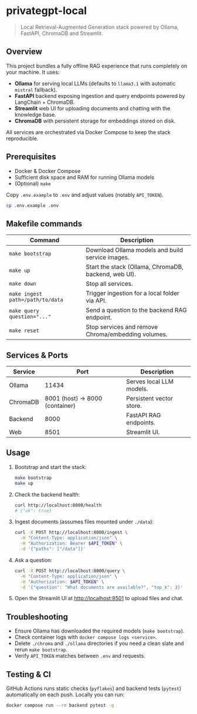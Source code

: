 # privategpt-local

> Local Retrieval-Augmented Generation stack powered by Ollama, FastAPI, ChromaDB and Streamlit.

## Overview

This project bundles a fully offline RAG experience that runs completely on your machine. It uses:

- **Ollama** for serving local LLMs (defaults to `llama3.1` with automatic `mistral` fallback).
- **FastAPI** backend exposing ingestion and query endpoints powered by LangChain + ChromaDB.
- **Streamlit** web UI for uploading documents and chatting with the knowledge base.
- **ChromaDB** with persistent storage for embeddings stored on disk.

All services are orchestrated via Docker Compose to keep the stack reproducible.

## Prerequisites

- Docker & Docker Compose
- Sufficient disk space and RAM for running Ollama models
- (Optional) `make`

Copy `.env.example` to `.env` and adjust values (notably `API_TOKEN`).

```bash
cp .env.example .env
```

## Makefile commands

| Command | Description |
| --- | --- |
| `make bootstrap` | Download Ollama models and build service images. |
| `make up` | Start the stack (Ollama, ChromaDB, backend, web UI). |
| `make down` | Stop all services. |
| `make ingest path=/path/to/data` | Trigger ingestion for a local folder via API. |
| `make query question="..."` | Send a question to the backend RAG endpoint. |
| `make reset` | Stop services and remove Chroma/embedding volumes. |

## Services & Ports

| Service | Port | Description |
| --- | --- | --- |
| Ollama | 11434 | Serves local LLM models. |
| ChromaDB | 8001 (host) → 8000 (container) | Persistent vector store. |
| Backend | 8000 | FastAPI RAG endpoints. |
| Web | 8501 | Streamlit UI. |

## Usage

1. Bootstrap and start the stack:

   ```bash
   make bootstrap
   make up
   ```

2. Check the backend health:

   ```bash
   curl http://localhost:8000/health
   # {"ok": true}
   ```

3. Ingest documents (assumes files mounted under `./data`):

   ```bash
   curl -X POST http://localhost:8000/ingest \
     -H "Content-Type: application/json" \
     -H "Authorization: Bearer $API_TOKEN" \
     -d '{"paths": ["/data"]}'
   ```

4. Ask a question:

   ```bash
   curl -X POST http://localhost:8000/query \
     -H "Content-Type: application/json" \
     -H "Authorization: $API_TOKEN" \
     -d '{"question": "What documents are available?", "top_k": 3}'
   ```

5. Open the Streamlit UI at [http://localhost:8501](http://localhost:8501) to upload files and chat.

## Troubleshooting

- Ensure Ollama has downloaded the required models (`make bootstrap`).
- Check container logs with `docker compose logs <service>`.
- Delete `./chroma` and `./ollama` directories if you need a clean slate and rerun `make bootstrap`.
- Verify `API_TOKEN` matches between `.env` and requests.

## Testing & CI

GitHub Actions runs static checks (`pyflakes`) and backend tests (`pytest`) automatically on each push. Locally you can run:

```bash
docker compose run --rm backend pytest -q
```

